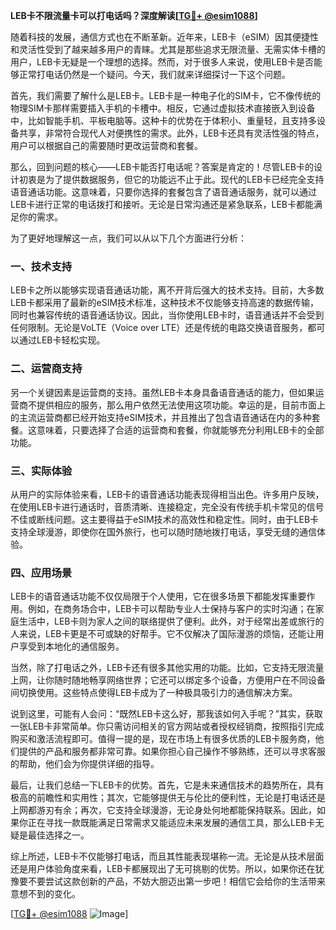 **LEB卡不限流量卡可以打电话吗？深度解读[[TG💪+ @esim1088](https://t.me/s/esim1088)]**

随着科技的发展，通信方式也在不断革新。近年来，LEB卡（eSIM）因其便捷性和灵活性受到了越来越多用户的青睐。尤其是那些追求无限流量、无需实体卡槽的用户，LEB卡无疑是一个理想的选择。然而，对于很多人来说，使用LEB卡是否能够正常打电话仍然是一个疑问。今天，我们就来详细探讨一下这个问题。

首先，我们需要了解什么是LEB卡。LEB卡是一种电子化的SIM卡，它不像传统的物理SIM卡那样需要插入手机的卡槽中。相反，它通过虚拟技术直接嵌入到设备中，比如智能手机、平板电脑等。这种卡的优势在于体积小、重量轻，且支持多设备共享，非常符合现代人对便携性的需求。此外，LEB卡还具有灵活性强的特点，用户可以根据自己的需要随时更改运营商和套餐。

那么，回到问题的核心——LEB卡能否打电话呢？答案是肯定的！尽管LEB卡的设计初衷是为了提供数据服务，但它的功能远不止于此。现代的LEB卡已经完全支持语音通话功能。这意味着，只要你选择的套餐包含了语音通话服务，就可以通过LEB卡进行正常的电话拨打和接听。无论是日常沟通还是紧急联系，LEB卡都能满足你的需求。

为了更好地理解这一点，我们可以从以下几个方面进行分析：

### 一、技术支持

LEB卡之所以能够实现语音通话功能，离不开背后强大的技术支持。目前，大多数LEB卡都采用了最新的eSIM技术标准，这种技术不仅能够支持高速的数据传输，同时也兼容传统的语音通话协议。因此，当你使用LEB卡时，语音通话并不会受到任何限制。无论是VoLTE（Voice over LTE）还是传统的电路交换语音服务，都可以通过LEB卡轻松实现。

### 二、运营商支持

另一个关键因素是运营商的支持。虽然LEB卡本身具备语音通话的能力，但如果运营商不提供相应的服务，那么用户依然无法使用这项功能。幸运的是，目前市面上的主流运营商都已经开始支持eSIM技术，并且推出了包含语音通话在内的多种套餐。这意味着，只要选择了合适的运营商和套餐，你就能够充分利用LEB卡的全部功能。

### 三、实际体验

从用户的实际体验来看，LEB卡的语音通话功能表现得相当出色。许多用户反映，在使用LEB卡进行通话时，音质清晰、连接稳定，完全没有传统手机卡常见的信号不佳或断线问题。这主要得益于eSIM技术的高效性和稳定性。同时，由于LEB卡支持全球漫游，即使你在国外旅行，也可以随时随地拨打电话，享受无缝的通信体验。

### 四、应用场景

LEB卡的语音通话功能不仅仅局限于个人使用，它在很多场景下都能发挥重要作用。例如，在商务场合中，LEB卡可以帮助专业人士保持与客户的实时沟通；在家庭生活中，LEB卡则为家人之间的联络提供了便利。此外，对于经常出差或旅行的人来说，LEB卡更是不可或缺的好帮手。它不仅解决了国际漫游的烦恼，还能让用户享受到本地化的通信服务。

当然，除了打电话之外，LEB卡还有很多其他实用的功能。比如，它支持无限流量上网，让你随时随地畅享网络世界；它还可以绑定多个设备，方便用户在不同设备间切换使用。这些特点使得LEB卡成为了一种极具吸引力的通信解决方案。

说到这里，可能有人会问：“既然LEB卡这么好，那我该如何入手呢？”其实，获取一张LEB卡非常简单。你只需访问相关的官方网站或者授权经销商，按照指引完成购买和激活流程即可。值得一提的是，现在市场上有很多优质的LEB卡服务商，他们提供的产品和服务都非常可靠。如果你担心自己操作不够熟练，还可以寻求客服的帮助，他们会为你提供详细的指导。

最后，让我们总结一下LEB卡的优势。首先，它是未来通信技术的趋势所在，具有极高的前瞻性和实用性；其次，它能够提供无与伦比的便利性，无论是打电话还是上网都游刃有余；再次，它支持全球漫游，无论身处何地都能保持联系。因此，如果你正在寻找一款既能满足日常需求又能适应未来发展的通信工具，那么LEB卡无疑是最佳选择之一。

综上所述，LEB卡不仅能够打电话，而且其性能表现堪称一流。无论是从技术层面还是用户体验角度来看，LEB卡都展现出了无可挑剔的优势。所以，如果你还在犹豫要不要尝试这款创新的产品，不妨大胆迈出第一步吧！相信它会给你的生活带来意想不到的变化。

[[TG💪+ @esim1088](https://t.me/s/esim1088) ![Image](https://i.postimg.cc/4NQfJmqS/Snipaste-2025-05-13-00-14-12.png)]